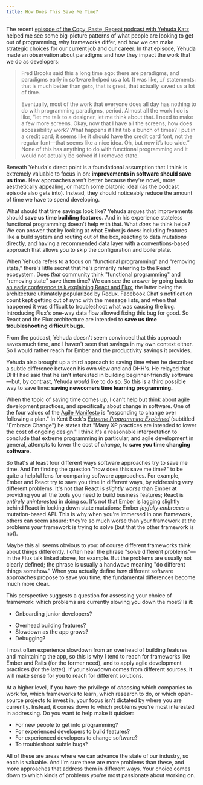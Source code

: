 ```yaml
---
title: How Does This Save Me Time?
---
```


The recent [episode of the Copy, Paste, Repeat podcast with Yehuda Katz](https://copypasterepeat.simplecast.fm/4460c8fc) helped me see some big-picture patterns of what people are looking to get out of programming, why frameworks differ, and how we can make strategic choices for our current job and our career. In that episode, Yehuda made an observation about paradigms and how they impact the work that we do as developers:

> Fred Brooks said this a long time ago: there are paradigms, and paradigms early in software helped us a lot. It was like, `if` statements: that is much better than `goto`, that is great, that actually saved us a lot of time.
>
> Eventually, most of the work that everyone does all day has nothing to do with programming paradigms, period. Almost all the work I do is like, “let me talk to a designer, let me think about that. I need to make a few more screens. Okay, now that I have all the screens, how does accessibility work? What happens if I hit tab a bunch of times? I put in a credit card; it seems like it should have the credit card font, not the regular font—that seems like a nice idea. Oh, but now it’s too wide.” None of this has anything to do with functional programming and it would not actually be solved if I removed state.

Beneath Yehuda's direct point is a foundational assumption that I think is extremely valuable to focus in on:  **improvements in software should save us time.** New approaches aren't better because they're novel, more aesthetically appealing, or match some platonic ideal (as the podcast episode also gets into). Instead, they should noticeably reduce the amount of time we have to spend developing.

What should that time savings look like? Yehuda argues that improvements should **save us time building features.** And in his experience stateless functional programming doesn't help with that. What *does* he think helps? We can answer that by looking at what Ember.js does: including features like a build system and routing out of the box, reacting to data mutations directly, and having a recommended data layer with a conventions-based approach that allows you to skip the configuration and boilerplate.

When Yehuda refers to a focus on "functional programming" and "removing state," there's little secret that he's primarily referring to the React ecosystem. Does *that* community think "functional programming" and "removing state" save them time? We can see the answer by going back to [an early conference talk explaining React and Flux](https://youtu.be/nYkdrAPrdcw), the latter being the architecture ultimately popularized by Redux. Facebook Chat's notification count kept getting out of sync with the message lists, and when that happened it was difficult to troubleshoot what was causing the bug. Introducing Flux's one-way data flow allowed fixing this bug for good. So React and the Flux architecture are intended to **save us time troubleshooting difficult bugs.**

From the podcast, Yehuda doesn't seem convinced that this approach saves much time, and I haven't seen that savings in my own context either. So I would rather reach for Ember and the productivity savings it provides.

Yehuda also brought up a third approach to saving time when he described a subtle difference between his own view and and DHH's. He relayed that DHH had said that he isn't interested in building beginner-friendly software—but, by contrast, Yehuda *would* like to do so. So this is a third possible way to save time: **saving newcomers time learning programming.**

When the topic of saving time comes up, I can't help but think about agile development practices, and specifically about change in software. One of the four values of the [Agile Manifesto](https://agilemanifesto.org/) is "responding to change over following a plan." In Kent Beck's [_Extreme Programming Explained_](http://www.informit.com/store/extreme-programming-explained-embrace-change-9780321278654) (subtitled "Embrace Change") he states that "Many XP practices are intended to lower the cost of ongoing design." I think it's a reasonable interpretation to conclude that extreme programming in particular, and agile development in general, attempts to lower the cost of *change*, to **save you time changing software.**

So that's at least four different ways software approaches try to save me time. And I'm finding the question "how does this save me time?" to be quite a helpful lens for comparing software approaches. For example, Ember and React try to save you time in different ways, by addressing very different problems. It's not that React is *slightly worse* than Ember at providing you all the tools you need to build business features; React is *entirely uninterested* in doing so. It's not that Ember is lagging slightly behind React in locking down state mutations; Ember *joyfully embraces* a mutation-based API. This is why when you're immersed in one framework, others can seem absurd: they're so much worse than your framework at the problems *your* framework is trying to solve (but that the other framework is not).

Maybe this all seems obvious to you: of course different frameworks think about things differently. I often hear the phrase "solve different problems"—in the Flux talk linked above, for example. But the problems are usually not clearly defined; the phrase is usually a handwave meaning "do different things somehow." When you actually define *how* different software approaches propose to save you time, the fundamental differences become much more clear.

This perspective suggests a question for assessing your choice of framework: which problems are currently slowing you down the most? Is it:

- Onboarding junior developers?
* Overhead building features?
* Slowdown as the app grows?
* Debugging?

I most often experience slowdown from an overhead of building features and maintaining the app, so this is why I tend to reach for frameworks like Ember and Rails (for the former need), and to apply agile development practices (for the latter). If your slowdown comes from different sources, it will make sense for you to reach for different solutions.

At a higher level, if you have the privilege of *choosing* which companies to work for, which frameworks to learn, which research to do, or which open-source projects to invest in, your focus isn't dictated by where you are currently. Instead, it comes down to which problems you're most interested in addressing. Do you want to help make it quicker:

* For new people to get into programming?
* For experienced developers to build features?
* For experienced developers to change software?
* To troubleshoot subtle bugs?

All of these are areas where we can advance the state of our industry, so each is valuable. And I'm sure there are more problems than these, and more approaches that address them in different ways. Your choice comes down to which kinds of problems you're most passionate about working on.
